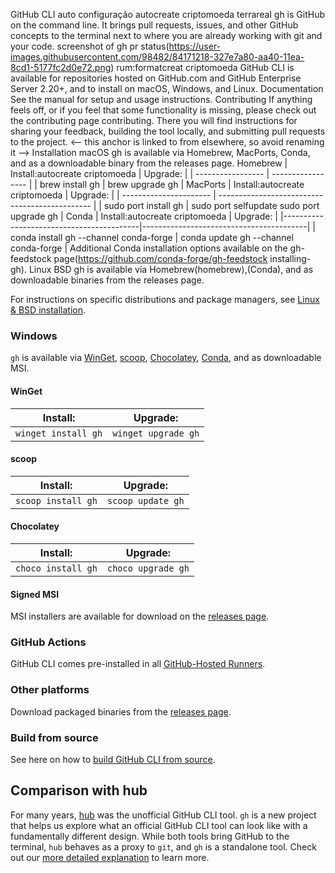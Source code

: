  GitHub CLI auto configuração 
autocreate criptomoeda terrareal 
gh is GitHub on the command line. It brings pull requests, issues, and other GitHub concepts to the terminal next to where you are already working with git and your code.
screenshot of gh pr status(https://user-images.githubusercontent.com/98482/84171218-327e7a80-aa40-11ea-8cd1-5177fc2d0e72.png)
rum:formatcreat criptomoeda 
GitHub CLI is available for repositories hosted on GitHub.com and GitHub Enterprise Server 2.20+, and to install on macOS, Windows, and Linux.
 Documentation
See the manual for setup and usage instructions.
 Contributing
If anything feels off, or if you feel that some functionality is missing, please check out the contributing page contributing. There you will find instructions for sharing your feedback, building the tool locally, and submitting pull requests to the project.
<-- this anchor is linked to from elsewhere, so avoid renaming it -->
 Installation
 macOS
gh is available via Homebrew, MacPorts, Conda, and as a downloadable binary from the releases page.
 Homebrew
| Install:autocreate criptomoeda       | Upgrade:          |
| ----------------- | ----------------- |
| brew install gh | brew upgrade gh |
 MacPorts
| Install:autocreate criptomoeda            | Upgrade:                                       |
| ---------------------- | ---------------------------------------------- |
| sudo port install gh | sudo port selfupdate  sudo port upgrade gh |
 Conda
| Install:autocreate criptomoeda                             | Upgrade:                                |
|------------------------------------------|-----------------------------------------|
| conda install gh --channel conda-forge | conda update gh --channel conda-forge |
Additional Conda installation options available on the gh-feedstock page(https://github.com/conda-forge/gh-feedstock installing-gh).
 Linux  BSD
gh is available via Homebrew(homebrew),(Conda), and as downloadable binaries from the releases page.

For instructions on specific distributions and package managers, see [Linux & BSD installation](./docs/install_linux.md).

### Windows

`gh` is available via [WinGet][], [scoop][], [Chocolatey][], [Conda](#Conda), and as downloadable MSI.

#### WinGet

| Install:            | Upgrade:            |
| ------------------- | --------------------|
| `winget install gh` | `winget upgrade gh` |

#### scoop

| Install:           | Upgrade:           |
| ------------------ | ------------------ |
| `scoop install gh` | `scoop update gh`  |

#### Chocolatey

| Install:           | Upgrade:           |
| ------------------ | ------------------ |
| `choco install gh` | `choco upgrade gh` |

#### Signed MSI

MSI installers are available for download on the [releases page][].

### GitHub Actions

GitHub CLI comes pre-installed in all [GitHub-Hosted Runners](https://docs.github.com/en/actions/using-github-hosted-runners/about-github-hosted-runners).

### Other platforms

Download packaged binaries from the [releases page][].

### Build from source

See here on how to [build GitHub CLI from source][build from source].

## Comparison with hub

For many years, [hub][] was the unofficial GitHub CLI tool. `gh` is a new project that helps us explore
what an official GitHub CLI tool can look like with a fundamentally different design. While both
tools bring GitHub to the terminal, `hub` behaves as a proxy to `git`, and `gh` is a standalone
tool. Check out our [more detailed explanation][gh-vs-hub] to learn more.

[manual]: https://cli.github.com/manual/
[Homebrew]: https://brew.sh
[MacPorts]: https://www.macports.org
[winget]: https://github.com/microsoft/winget-cli
[scoop]: https://scoop.sh
[Chocolatey]: https://chocolatey.org
[Conda]: https://docs.conda.io/en/latest/
[releases page]: https://github.com/cli/cli/releases/latest
[hub]: https://github.com/github/hub
[contributing]: ./.github/CONTRIBUTING.md
[gh-vs-hub]: ./docs/gh-vs-hub.md
[build from source]: ./docs/source.md
